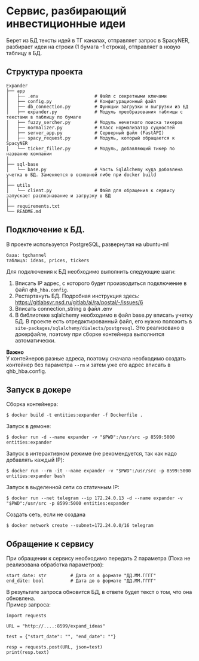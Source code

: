 # Сервис, разбирающий инвестиционные идеи

Берет из БД тексты идей в ТГ каналах, отправляет запрос в SpacyNER, разбирает идеи на строки (1 бумага -1 строка), отправляет в новую таблицу в БД.

## Структура проекта 
```
Expander
├── app
│   ├── .env                     # Файл с секретными ключами
│   ├── config.py                # Конфигурационный файл
│   ├── db_connection.py         # Функции загрузки и выгрузки из БД
│   ├── expander.py              # Модуль преобразования таблицы с текстами в таблицу по бумаге
│   ├── fuzzy_sercher.py         # Модуль нечеткого поиска тикеров
│   ├── normalizer.py            # Класс нормализатор сущностей
│   ├── server_app.py            # Серверный файл (FastAPI)
│   ├── spacy_request.py         # Модуль, который обращается к SpacyNER
│   └── ticker_filler.py         # Модуль, добавляющий тикер по названию компании
│
├── sql-base
│   └── base.py                  # Часть SqlAlchemy куда добавлена учетка в БД. Заменяется в основной либе при docker build
│
├── utils
│   └── client.py                # Файл для обращения к сервису запускает распознавание и загрузку в БД
│
├── requirements.txt
└── README.md
```

## Подключение к БД.
В проекте используется PostgreSQL, развернутая на ubuntu-ml  
```
база: tgchannel
таблица: ideas, prices, tickers
```
Для подключения к БД необходимо выполнить следующие шаги:
1. Вписать IP адрес, с которого будет производиться подключение в файл `qhb_hba.config`.
2. Рестартануть БД. Подробная инструкция здесь: https://gitlabsvr.nsd.ru/gitlab/ai/ra/postal/-/issues/6  
3. Вписать connection_string в файл .env
4. В библиотеке sqlalchemy необходимо в файл base.py вписать учетку БД. В проекте есть отредактированный файл, его нужно положить в `site-packages/sqlalchemy/dialects/postgresql`. Это реализовано в докерфайле, поэтому при сборке контейнера выполнится автоматически.

**Важно**  
У контейнеров разные адреса, поэтому сначала необходимо создать контейнер без параметра `--rm` и затем уже его адрес вписать в qhb_hba.config.  


## Запуск в докере
Сборка контейнера:
```
$ docker build -t entities:expander -f Dockerfile .
```
Запуск в демоне:
```
$ docker run -d --name expander -v "$PWD":/usr/src -p 8599:5000 entities:expander 
```
Запуск в интерактивном режиме (не рекомендуется, так как надо добавлять каждый IP):
```
$ docker run --rm -it --name expander -v "$PWD":/usr/src -p 8599:5000 entities:expander bash
```

Запуск в выделенной сети со статичным IP:
```
$ docker run --net telegram --ip 172.24.0.13 -d --name expander -v "$PWD":/usr/src -p 8599:5000 entities:expander
```
Создать сеть, если не создана
```
$ docker network create --subnet=172.24.0.0/16 telegram
```

## Обращение к сервису  
При обращении к сервису необходимо передать 2 параметра (Пока не реализована обработка параметров): 
```
start_date: str         # Дата от в формате "ДД.ММ.ГГГГ"
end_date: bool          # Дата до в формате "ДД.ММ.ГГГГ"
```

В результате запроса обновится БД, в ответе будет текст о том, что она обновлена.  
Пример запроса:
```
import requests

URL = "http://....:8599/expand_ideas"

test = {"start_date": "", "end_date": ""}

resp = requests.post(URL, json=test)
print(resp.text)
```
